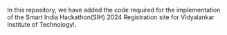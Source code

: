 In this repository, we have added the code required for the implementation of the Smart India Hackathon(SIH) 2024 Registration site for Vidyalankar Institute of Technology!.